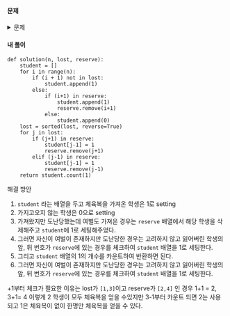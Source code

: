 #### **문제** 

<details>
  <summary>문제 </summary>
  <div markdown="1">
    
##### 문제 설명
점심시간에 도둑이 들어, 일부 학생이 체육복을 도난당했습니다. 다행히 여벌 체육복이 있는 학생이 이들에게 체육복을 빌려주려 합니다. 학생들의 번호는 체격 순으로 매겨져 있어, 바로 앞번호의 학생이나 바로 뒷번호의 학생에게만 체육복을 빌려줄 수 있습니다. 예를 들어, 4번 학생은 3번 학생이나 5번 학생에게만 체육복을 빌려줄 수 있습니다. 체육복이 없으면 수업을 들을 수 없기 때문에 체육복을 적절히 빌려 최대한 많은 학생이 체육수업을 들어야 합니다.

전체 학생의 수 n, 체육복을 도난당한 학생들의 번호가 담긴 배열 lost, 여벌의 체육복을 가져온 학생들의 번호가 담긴 배열 reserve가 매개변수로 주어질 때, 체육수업을 들을 수 있는 학생의 최댓값을 return 하도록 solution 함수를 작성해주세요.

##### 제한사항
- 전체 학생의 수는 2명 이상 30명 이하입니다.
- 체육복을 도난당한 학생의 수는 1명 이상 n명 이하이고 중복되는 번호는 없습니다.
- 여벌의 체육복을 가져온 학생의 수는 1명 이상 n명 이하이고 중복되는 번호는 없습니다.
- 여벌 체육복이 있는 학생만 다른 학생에게 체육복을 빌려줄 수 있습니다.
- 여벌 체육복을 가져온 학생이 체육복을 도난당했을 수 있습니다. 이때 이 학생은 체육복을 하나만 도난당했다고 가정하며, 남은 체육복이 하나이기에 다른 학생에게는 체육복을 빌려줄 수 없습니다.
    
##### 입출력 예
|n|	lost|	reserve|	return|
|--|--|--|--|    
|5|	[2, 4]|	[1, 3, 5]|	5|
|5|	[2, 4]|	[3]|	4|
|3|	[3]|	[1]|	2|
    
입출력 예 설명
    
예제 #1
    
1번 학생이 2번 학생에게 체육복을 빌려주고, 3번 학생이나 5번 학생이 4번 학생에게 체육복을 빌려주면 학생 5명이 체육수업을 들을 수 있습니다.

예제 #2
    
3번 학생이 2번 학생이나 4번 학생에게 체육복을 빌려주면 학생 4명이 체육수업을 들을 수 있습니다.
</div>
</details>

#### **내 풀이**
```python3
def solution(n, lost, reserve):
    student = []
    for i in range(n):
        if (i + 1) not in lost:
            student.append(1)
        else:
            if (i+1) in reserve:
                student.append(1)
                reserve.remove(i+1)
            else:
                student.append(0)
    lost = sorted(lost, reverse=True)
    for j in lost:
        if (j+1) in reserve:
            student[j-1] = 1
            reserve.remove(j+1)
        elif (j-1) in reserve:
            student[j-1] = 1
            reserve.remove(j-1)
    return student.count(1)
```


해결 방안
1. `student` 라는 배열을 두고 체육복을 가져온 학생은 1로 setting
2. 가지고오지 않는 학생은 0으로 setting
3. 가져왔지만 도난당했는데 여벌도 가져온 경우는 `reserve` 배열에서 해당 학생을 삭제해주고 `student`에 1로 세팅해주었다.
4. 그러면 자신이 여벌이 존재하지만 도난당한 경우는 고려하지 않고 잃어버린 학생의 앞, 뒤 번호가 `reserve`에 있는 경우를 체크하여 `student` 배열을 1로 세팅한다.
5. 그리고 `student` 배열의 1의 개수를 카운트하여 반환하면 된다.
6. 그러면 자신이 여벌이 존재하지만 도난당한 경우는 고려하지 않고 잃어버린 학생의 앞, 뒤 번호가 `reserve`에 있는 경우를 체크하여 `student` 배열을 1로 세팅한다.

+1부터 체크가 필요한 이유는 lost가 `[1,3]`이고 reserve가 `[2,4]` 인 경우 1+1 = 2, 3+1= 4 이렇게 2 학생이 모두 체육복을 얻을 수있지만 3-1부터 카운트 되면 2는 사용되고 1은 체육복이 없이 한명만 체육복을 얻을 수 있다.
